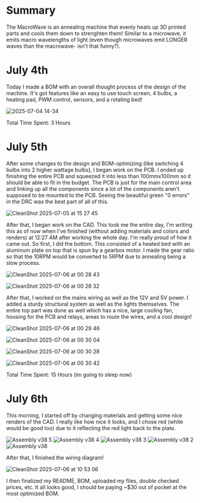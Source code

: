 <h1>Summary</h1>
The MacroWave is an annealing machine that evenly heats up 3D printed parts and cools them down to strenghten them! Similar to a microwave, it emits macro wavelengths of light (even though microwaves emit LONGER waves than the macrowave- isn't that funny?).

<h1>July 4th</h1>
Today I made a BOM with an overall thought process of the design of the machine. It's got features like an easy to use touch screen, 4 bulbs, a heating pad, PWM control, sensors, and a rotating bed!

![2025-07-04 14-34](https://github.com/user-attachments/assets/4bb91918-5d75-418a-a7cb-1282a1569e38)



Total Time Spent: 3 Hours

<h1>July 5th</h1>
After some changes to the design and BOM-optimizing (like switching 4 bulbs into 2 higher wattage bulbs), I began work on the PCB. I ended up finishing the entire PCB and squeezed it into less than 100mmx100mm so it should be able to fit in the budget. The PCB is just for the main control area and linking up all the components since a lot of the components aren't supposed to be mounted to the PCB.
Seeing the beautiful green "0 errors" in the DRC was the best part of all of this.

![CleanShot 2025-07-05 at 15 27 45](https://github.com/user-attachments/assets/8f331c28-81ca-4ca4-b9ae-463d7d1cd87d)

After that, I began work on the CAD. This took me the entire day, I'm writing this as of now when I've finished (without adding materials and colors and renders) at 12:27 AM after working the whole day. I'm really proud of how it came out. So first, I did the bottom. This consisted of a heated bed with an aluminum plate on top that is spun by a gearbox motor. I made the gear ratio so that the 10RPM would be converted to 5RPM due to annealing being a slow process.

![CleanShot 2025-07-06 at 00 28 43](https://github.com/user-attachments/assets/18f832c9-c93e-4d4f-bce1-464015017ee4)

![CleanShot 2025-07-06 at 00 28 32](https://github.com/user-attachments/assets/74243224-f6c6-4512-be1b-66832ab05246)

After that, I worked on the mains wiring as well as the 12V and 5V power. I added a sturdy structural system as well as the lights themselves. The entire top part was done as well which has a nice, large cooling fan, housing for the PCB and relays, areas to route the wires, and a cool design!

![CleanShot 2025-07-06 at 00 29 46](https://github.com/user-attachments/assets/0aafa365-4b49-43b5-87ec-fe6ff8b36fd7)

![CleanShot 2025-07-06 at 00 30 04](https://github.com/user-attachments/assets/94f275ed-9afd-4ce3-b3bf-cc6e73800917)

![CleanShot 2025-07-06 at 00 30 28](https://github.com/user-attachments/assets/cf25741a-daa9-46cf-8fa5-535a73172dea)

![CleanShot 2025-07-06 at 00 30 42](https://github.com/user-attachments/assets/842713bf-7066-4fe3-beeb-b4a68444ba5d)

Total Time Spent: 15 Hours (im going to sleep now)

<h1>July 6th</h1>

This morning, I started off by changing materials and getting some nice renders of the CAD. I really like how nice it looks, and I chose red (white would be good too) due to it reflecting the red light back to the plate.

![Assembly v38 5](https://github.com/user-attachments/assets/000de188-82eb-4091-bc46-311139308a61)
![Assembly v38 4](https://github.com/user-attachments/assets/6bb8dd27-405f-4c15-8535-a7381bf067bf)
![Assembly v38 3](https://github.com/user-attachments/assets/19322c86-1a2a-4966-bc5a-88741f266ffa)
![Assembly v38 2](https://github.com/user-attachments/assets/d6e9d522-4e32-416a-8f2c-bca8a3315925)
![Assembly v38](https://github.com/user-attachments/assets/c92ed8fd-f76d-4dde-b816-7c331d9e7946)

After that, I finished the wiring diagram!


![CleanShot 2025-07-06 at 10 53 06](https://github.com/user-attachments/assets/f5e452c9-7482-4ada-b4c9-0a51477ddc32)

I then finalized my README, BOM, uploaded my files, double checked prices, etc. It all looks good, I should be paying ~$30 out of pocket at the most optimized BOM.

